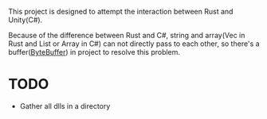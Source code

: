 This project is designed to attempt the interaction between Rust and Unity(C#).

Because of the difference between Rust and C#, string and array(Vec in Rust and List or Array in C#) can not directly pass to each other, so there's a buffer([ByteBuffer](https://github.com/Cysharp/csbindgen/?tab=readme-ov-file#string-and-arrayspan)) in project to resolve this problem.

# TODO

- Gather all dlls in a directory